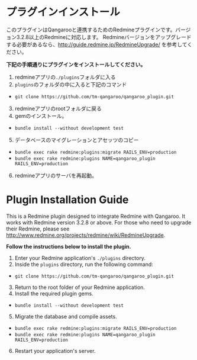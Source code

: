 # プラグインインストール #
このプラグインはQangarooと連携するためのRedmineプラグインです。バージョン3.2.8以上のRedmineに対応します。
Redmineバージョンをアップグレードする必要があるなら、http://guide.redmine.jp/RedmineUpgrade/ を参考してください。

**下記の手順通りにプラグインをインストールしてください。**
1. redmineアプリの`./plugins`フォルダに入る
2. `plugins`のフォルダの中に入ると下記のコマンド
  * `git clone https://github.com/tm-qangaroo/qangaroo_plugin.git`
3. redmineアプリのrootフォルダに戻る
4. gemのインストール。
  * `bundle install --without development test`
5. データベースのマイグレーションとアセッツのコピー
  * `bundle exec rake redmine:plugins:migrate RAILS_ENV=production`
  * `bundle exec rake redmine:plugins NAME=qangaroo_plugin RAILS_ENV=production`
6. redmineアプリのサーバを再起動。

# Plugin Installation Guide #
This is a Redmine plugin designed to integrate Redmine with Qangaroo. It works with Redmine version 3.2.8 or above.
For those who need to upgrade their Redmine, please see http://www.redmine.org/projects/redmine/wiki/RedmineUpgrade.

**Follow the instructions below to install the plugin.**
1. Enter your Redmine application's `./plugins` directory.
2. Inside the `plugins` directory, run the following command:
  * `git clone https://github.com/tm-qangaroo/qangaroo_plugin.git`
3. Return to the root folder of your Redmine application.
4. Install the required plugin gems.
  * `bundle install --without development test`
5. Migrate the database and compile assets.
  * `bundle exec rake redmine:plugins:migrate RAILS_ENV=production`
  * `bundle exec rake redmine:plugins NAME=qangaroo_plugin RAILS_ENV=production`
6. Restart your application's server.
